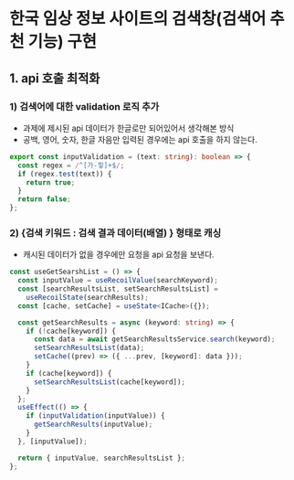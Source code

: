 # 한국 임상 정보 사이트의 검색창(검색어 추천 기능) 구현

## 1. api 호출 최적화

### 1) 검색어에 대한 validation 로직 추가

- 과제에 제시된 api 데이터가 한글로만 되어있어서 생각해본 방식
- 공백, 영어, 숫자, 한글 자음만 입력된 경우에는 api 호출을 하지 않는다.

```typescript
export const inputValidation = (text: string): boolean => {
  const regex = /^[가-힣]+$/;
  if (regex.test(text)) {
    return true;
  }
  return false;
};
```

### 2) {검색 키워드 : 검색 결과 데이터(배열) } 형태로 캐싱

- 캐시된 데이터가 없을 경우에만 요청을 api 요청을 보낸다.

```typescript
const useGetSearshList = () => {
  const inputValue = useRecoilValue(searchKeyword);
  const [searchResultsList, setSearchResultsList] =
    useRecoilState(searchResults);
  const [cache, setCache] = useState<ICache>({});

  const getSearchResults = async (keyword: string) => {
    if (!cache[keyword]) {
      const data = await getSearchResultsService.search(keyword);
      setSearchResultsList(data);
      setCache((prev) => ({ ...prev, [keyword]: data }));
    }
    if (cache[keyword]) {
      setSearchResultsList(cache[keyword]);
    }
  };
  useEffect(() => {
    if (inputValidation(inputValue)) {
      getSearchResults(inputValue);
    }
  }, [inputValue]);

  return { inputValue, searchResultsList };
};
```

